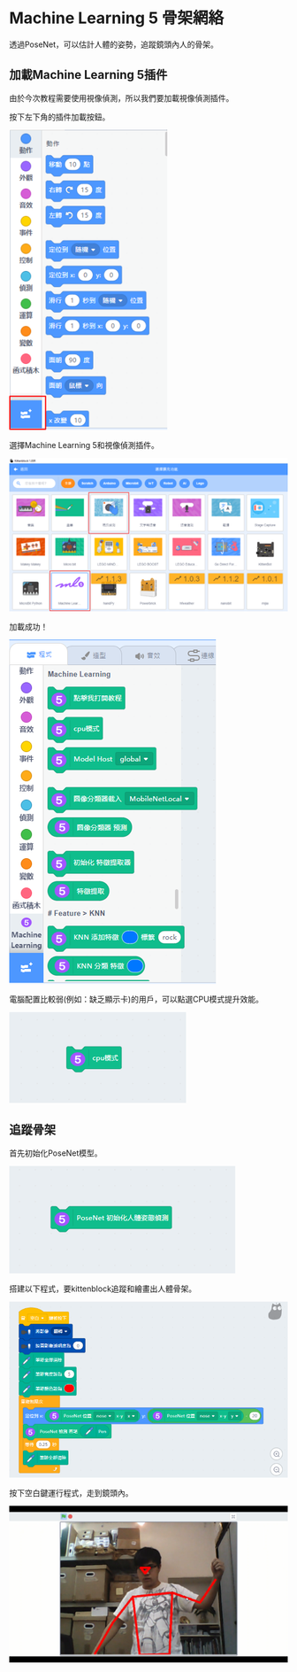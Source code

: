 # Machine Learning 5 骨架網絡

透過PoseNet，可以估計人體的姿勢，追蹤鏡頭內人的骨架。

## 加載Machine Learning 5插件

由於今次教程需要使用視像偵測，所以我們要加載視像偵測插件。

按下左下角的插件加載按鈕。

![](../images/add.png)

選擇Machine Learning 5和視像偵測插件。

![](../images/add1.png)

加載成功！

![](../images/ml6.png)

電腦配置比較弱(例如：缺乏顯示卡)的用戶，可以點選CPU模式提升效能。

![](../images/ml14.png)

## 追蹤骨架

首先初始化PoseNet模型。

![](../images/ml25.png)

搭建以下程式，要kittenblock追蹤和繪畫出人體骨架。

![](../images/ml26.png)

按下空白鍵運行程式，走到鏡頭內。

![](../images/ml27.png)